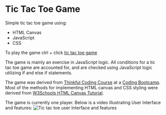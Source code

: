 # Tic Tac Toe Game

Simple tic tac toe game using:
 - HTML Canvas 
 - JavaScript
 - CSS
 
 To play the game ctrl + click [tic tac toe game](https://jhauga.github.io/htmlpreview.github.com/?https://github.com/isocialPractice/tic-tac-toe/blob/main/index.html)
 
 The game is mainly an exercise in JavaScript logic. All conditions
 for a tic tac toe game are accounted for, and are checked using
 JavaScript logic utilizing if and else if statements.
 
 The game was derived from [Thinkful Coding Course](https://www.thinkful.com/) at a 
 [Coding Bootcamp](https://www.thinkful.com/bootcamp/atlanta-coding-bootcamp/). Most of the methods for implementing 
 HTML canvas and CSS styling were derived from 
 [W3Schools HTML Canvas Tutorial](https://www.w3schools.com/graphics/canvas_intro.asp).
 
 The game is currently one player. Below is a video illustrating
 User Interface and features:
 ![Tic tac toe user Interface and features](img/example.gif)
 
